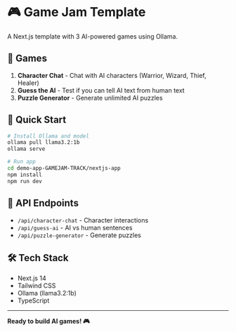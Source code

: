 # 🎮 Game Jam Template

A Next.js template with 3 AI-powered games using Ollama.

## 🎯 Games

1. **Character Chat** - Chat with AI characters (Warrior, Wizard, Thief, Healer)
2. **Guess the AI** - Test if you can tell AI text from human text  
3. **Puzzle Generator** - Generate unlimited AI puzzles

## 🚀 Quick Start

```bash
# Install Ollama and model
ollama pull llama3.2:1b
ollama serve

# Run app
cd demo-app-GAMEJAM-TRACK/nextjs-app
npm install
npm run dev
```

## 🔧 API Endpoints

- `/api/character-chat` - Character interactions
- `/api/guess-ai` - AI vs human sentences
- `/api/puzzle-generator` - Generate puzzles

## 🛠️ Tech Stack

- Next.js 14
- Tailwind CSS
- Ollama (llama3.2:1b)
- TypeScript

---

**Ready to build AI games! 🎮** 